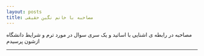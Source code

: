 ```yaml
---
layout: posts
title: مصاحبه با خانم نگین حقیقی
---
```




مصاحبه در رابطه ی اشنایی با اساتید و یک سری سوال در مورد ترم و شرایط دانشگاه ازشون پرسیدم





---

